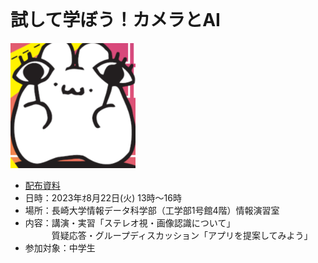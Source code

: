 <header>
  <!-- TL;DR -->
</header>

# 試して学ぼう！カメラとAI
<img src="fletCVPR/icon/camera_ai_icon.png" width="200" />

- [配布資料](./CameraAI20230822prt.pdf)
- 日時：2023年ｵ8月22日(火) 13時～16時
- 場所：長崎大学情報データ科学部（工学部1号館4階）情報演習室
- 内容：講演・実習「ステレオ視・画像認識について」  
  　　　質疑応答・グループディスカッション「アプリを提案してみよう」
- 参加対象：中学生
